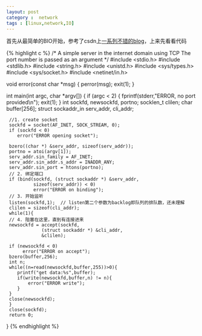 ```yaml
---
layout: post
category :  network
tags : [linux,network,IO]
---
```

首先从最简单的BIO开始，参考了csdn上[一系列不错的blog](http://blog.csdn.net/sunyurun/article/details/8192804)，上来先看看代码

{% highlight c %}
/* A simple server in the internet domain using TCP
   The port number is passed as an argument */
#include <stdio.h>
#include <stdlib.h>
#include <string.h>
#include <unistd.h>
#include <sys/types.h> 
#include <sys/socket.h>
#include <netinet/in.h>

void error(const char *msg)
{
    perror(msg);
    exit(1);
}

int main(int argc, char *argv[])
{
     if (argc < 2) {
         fprintf(stderr,"ERROR, no port provided\n");
         exit(1);
     }
     int sockfd, newsockfd, portno;
     socklen_t clilen;
     char buffer[256];
     struct sockaddr_in serv_addr, cli_addr;
    
     //1. create socket
     sockfd = socket(AF_INET, SOCK_STREAM, 0);
     if (sockfd < 0) 
        error("ERROR opening socket");

     bzero((char *) &serv_addr, sizeof(serv_addr));
     portno = atoi(argv[1]);
     serv_addr.sin_family = AF_INET;
     serv_addr.sin_addr.s_addr = INADDR_ANY;
     serv_addr.sin_port = htons(portno);
     // 2. 绑定端口
     if (bind(sockfd, (struct sockaddr *) &serv_addr,
              sizeof(serv_addr)) < 0) 
              error("ERROR on binding");
     // 3. 开始监听
     listen(sockfd,1);	// listen第二个参数为backlog即队列的排队数，还未理解
     clilen = sizeof(cli_addr);
     while(1){
     // 4. 阻塞在这里，直到有连接进来
     newsockfd = accept(sockfd, 
                 (struct sockaddr *) &cli_addr, 
                 &clilen);
     
     if (newsockfd < 0) 
          error("ERROR on accept");
     bzero(buffer,256);
     int n;
     while((n=read(newsockfd,buffer,255))>0){
        printf("get data:%s",buffer);
        if(write(newsockfd,buffer,n) != n){
            error("ERROR write");
        }
     }
     close(newsockfd);
     }
     close(sockfd);
     return 0; 
}
{% endhighlight %}
